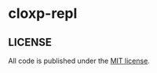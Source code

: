 # cloxp-repl

## LICENSE

All code is published under the [MIT license](https://github.com/cloxp/cloxp-repl/blob/master/LICENSE).
